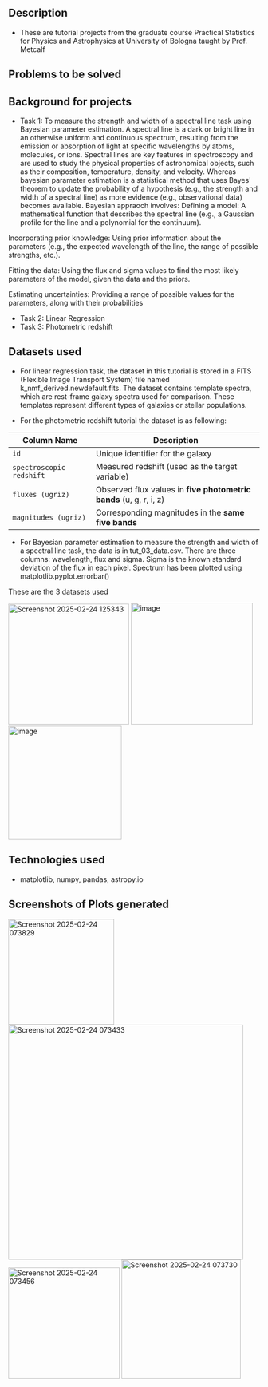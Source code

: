 ## Description
- These are tutorial projects from the graduate course Practical Statistics for Physics and Astrophysics at University of Bologna taught by Prof. Metcalf

## Problems to be solved

## Background for projects 
- Task 1: To measure the strength and width of a spectral line task using Bayesian parameter estimation.  A spectral line is a dark or bright line in an otherwise uniform and continuous spectrum, resulting from the emission or absorption of light at specific wavelengths by atoms, molecules, or ions. Spectral lines are key features in spectroscopy and are used to study the physical properties of astronomical objects, such as their composition, temperature, density, and velocity. Whereas bayesian parameter estimation is a statistical method that uses Bayes' theorem to update the probability of a hypothesis (e.g., the strength and width of a spectral line) as more evidence (e.g., observational data) becomes available. Bayesian appraoch involves:
Defining a model: A mathematical function that describes the spectral line (e.g., a Gaussian profile for the line and a polynomial for the continuum).

Incorporating prior knowledge: Using prior information about the parameters (e.g., the expected wavelength of the line, the range of possible strengths, etc.).

Fitting the data: Using the flux and sigma values to find the most likely parameters of the model, given the data and the priors.

Estimating uncertainties: Providing a range of possible values for the parameters, along with their probabilities

- Task 2: Linear Regression
- Task 3: Photometric redshift

## Datasets used
- For linear regression task, the dataset in this tutorial is stored in a FITS (Flexible Image Transport System) file named k_nmf_derived.newdefault.fits. The dataset contains template spectra, which are rest-frame galaxy spectra used for comparison. These templates represent different types of galaxies or stellar populations.


- For the photometric redshift tutorial the dataset is as following:

| Column Name              | Description |
|--------------------------|-------------|
| `id`                     | Unique identifier for the galaxy |
| `spectroscopic redshift` | Measured redshift (used as the target variable) |
| `fluxes (ugriz)`         | Observed flux values in **five photometric bands** (u, g, r, i, z) |
| `magnitudes (ugriz)`     | Corresponding magnitudes in the **same five bands** |

- For Bayesian parameter estimation to measure the strength and width of a spectral line task, the data is in  tut_03_data.csv. There are three columns: wavelength, flux and sigma. Sigma is the known standard deviation of the flux in each pixel. Spectrum has been plotted using matplotlib.pyplot.errorbar() 


These are the 3 datasets used

<p align="left">
  <img width="242" alt="Screenshot 2025-02-24 125343" src="https://github.com/user-attachments/assets/477f9de0-35ef-4e60-9c25-755e5f143d97" />
  <img width="244" alt="image" src="https://github.com/user-attachments/assets/ab765e24-574a-4747-823f-56dceb4849ab" />
  <img width="227" alt="image" src="https://github.com/user-attachments/assets/cc8d8ea8-1a05-4d90-8bf6-b9d2c112af69" />
</p>

## Technologies used
- matplotlib, numpy, pandas, astropy.io
  
## Screenshots of Plots generated

<img width="212" alt="Screenshot 2025-02-24 073829" src="https://github.com/user-attachments/assets/407a530a-2dfa-4a25-b010-493805dc240c" />
<img width="471" alt="Screenshot 2025-02-24 073433" src="https://github.com/user-attachments/assets/aa6bef9e-f80c-44f3-8d08-4e1b94b35145" />
<img width="223" alt="Screenshot 2025-02-24 073456" src="https://github.com/user-attachments/assets/c888e14d-cc1a-45b5-a0d5-855a074b9677" />
<img width="239" alt="Screenshot 2025-02-24 073730" src="https://github.com/user-attachments/assets/12f165a9-a3ae-48b0-8c13-360d870ae2c6" />
